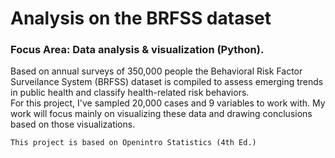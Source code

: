 # Analysis on the BRFSS dataset
### Focus Area: Data analysis & visualization (Python).  
Based on annual surveys of 350,000 people the Behavioral Risk Factor Surveilance System (BRFSS) dataset is compiled to assess emerging trends in public health and classify health-related risk behaviors.  
For this project, I've sampled 20,000 cases and 9 variables to work with. My work will focus mainly on visualizing these data and drawing conclusions based on those visualizations.  
  
    
    This project is based on Openintro Statistics (4th Ed.)
